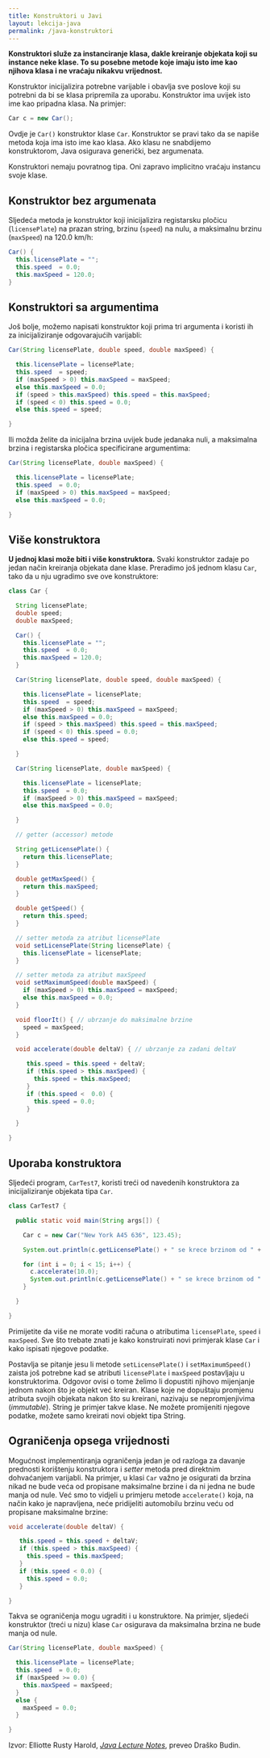 ```yaml
---
title: Konstruktori u Javi
layout: lekcija-java
permalink: /java-konstruktori
---
```


**Konstruktori služe za instanciranje klasa, dakle kreiranje objekata koji su instance neke klase. To su posebne metode koje imaju isto ime kao njihova klasa i ne vraćaju nikakvu vrijednost.**

Konstruktor inicijalizira potrebne varijable i obavlja sve poslove koji su potrebni da bi se klasa pripremila za uporabu. Konstruktor ima uvijek isto ime kao pripadna klasa. Na primjer:

```java
Car c = new Car();
```

Ovdje je `Car()` konstruktor klase `Car`. Konstruktor se pravi tako da se napiše metoda koja ima isto ime kao klasa. Ako klasu ne snabdijemo konstruktorom, Java osigurava generički, bez argumenata.

Konstruktori nemaju povratnog tipa. Oni zapravo implicitno vraćaju instancu svoje klase.

## Konstruktor bez argumenata

Sljedeća metoda je konstruktor koji inicijalizira registarsku pločicu (`licensePlate`) na prazan string, brzinu (`speed`) na nulu, a maksimalnu brzinu (`maxSpeed`) na 120.0 km/h:

```java
Car() {
  this.licensePlate = "";
  this.speed  = 0.0;
  this.maxSpeed = 120.0;
}
```

## Konstruktori sa argumentima

Još bolje, možemo napisati konstruktor koji prima tri argumenta i koristi ih za inicijaliziranje odgovarajućih varijabli:

```java
Car(String licensePlate, double speed, double maxSpeed) {

  this.licensePlate = licensePlate;
  this.speed  = speed;
  if (maxSpeed > 0) this.maxSpeed = maxSpeed;
  else this.maxSpeed = 0.0;
  if (speed > this.maxSpeed) this.speed = this.maxSpeed;
  if (speed < 0) this.speed = 0.0;
  else this.speed = speed;

}
```

Ili možda želite da inicijalna brzina uvijek bude jedanaka nuli, a maksimalna brzina i registarska pločica specificirane argumentima:

```java
Car(String licensePlate, double maxSpeed) {

  this.licensePlate = licensePlate;
  this.speed  = 0.0;
  if (maxSpeed > 0) this.maxSpeed = maxSpeed;
  else this.maxSpeed = 0.0;

}
```

## Više konstruktora

**U jednoj klasi može biti i više konstruktora.** Svaki konstruktor zadaje po jedan način kreiranja objekata dane klase. Preradimo još jednom klasu `Car`, tako da u nju ugradimo sve ove konstruktore:

```java
class Car {

  String licensePlate;
  double speed;
  double maxSpeed;

  Car() {
    this.licensePlate = "";
    this.speed  = 0.0;
    this.maxSpeed = 120.0;
  }

  Car(String licensePlate, double speed, double maxSpeed) {

    this.licensePlate = licensePlate;
    this.speed  = speed;
    if (maxSpeed > 0) this.maxSpeed = maxSpeed;
    else this.maxSpeed = 0.0;
    if (speed > this.maxSpeed) this.speed = this.maxSpeed;
    if (speed < 0) this.speed = 0.0;
    else this.speed = speed;

  }

  Car(String licensePlate, double maxSpeed) {

    this.licensePlate = licensePlate;
    this.speed  = 0.0;
    if (maxSpeed > 0) this.maxSpeed = maxSpeed;
    else this.maxSpeed = 0.0;

  }

  // getter (accessor) metode

  String getLicensePlate() {
    return this.licensePlate;
  }

  double getMaxSpeed() {
    return this.maxSpeed;
  }

  double getSpeed() {
    return this.speed;
  }

  // setter metoda za atribut licensePlate
  void setLicensePlate(String licensePlate) {
    this.licensePlate = licensePlate;
  }

  // setter metoda za atribut maxSpeed
  void setMaximumSpeed(double maxSpeed) {
    if (maxSpeed > 0) this.maxSpeed = maxSpeed;
    else this.maxSpeed = 0.0;
  }

  void floorIt() { // ubrzanje do maksimalne brzine
    speed = maxSpeed;  
  }

  void accelerate(double deltaV) { // ubrzanje za zadani deltaV

     this.speed = this.speed + deltaV;
     if (this.speed > this.maxSpeed) {
       this.speed = this.maxSpeed;
     }
     if (this.speed <  0.0) {
       this.speed = 0.0;
     }     

  }

}
```

## Uporaba konstruktora

Sljedeći program, `CarTest7`, koristi treći od navedenih konstruktora za inicijaliziranje objekata tipa `Car`.

```java
class CarTest7 {

  public static void main(String args[]) {

    Car c = new Car("New York A45 636", 123.45);

    System.out.println(c.getLicensePlate() + " se krece brzinom od " + c.getSpeed() + " kilometara na sat.");

    for (int i = 0; i < 15; i++) {
      c.accelerate(10.0);
      System.out.println(c.getLicensePlate() + " se krece brzinom od " + c.getSpeed() + " kilometara na sat.");
    }

  }

}
```

Primijetite da više ne morate voditi računa o atributima `licensePlate`, `speed` i `maxSpeed`. Sve što trebate znati je kako konstruirati novi primjerak klase `Car` i kako ispisati njegove podatke.

Postavlja se pitanje jesu li metode `setLicensePlate()` i `setMaximumSpeed()` zaista još potrebne kad se atributi `licensePlate` i `maxSpeed` postavljaju u konstruktorima. Odgovor ovisi o tome želimo li dopustiti njihovo mijenjanje jednom nakon što je objekt već kreiran. Klase koje ne dopuštaju promjenu atributa svojih objekata nakon što su kreirani, nazivaju se nepromjenjivima (*immutable*). String je primjer takve klase. Ne možete promijeniti njegove podatke, možete samo kreirati novi objekt tipa String.

## Ograničenja opsega vrijednosti

Mogućnost implementiranja ograničenja jedan je od razloga za davanje prednosti korištenju konstruktora i *setter* metoda pred direktnim dohvaćanjem varijabli. Na primjer, u klasi `Car` važno je osigurati da brzina nikad ne bude veća od propisane maksimalne brzine i da ni jedna ne bude manja od nule. Već smo to vidjeli u primjeru metode `accelerate()` koja, na način kako je napravljena, neće pridijeliti automobilu brzinu veću od propisane maksimalne brzine:

```java
void accelerate(double deltaV) {

   this.speed = this.speed + deltaV;
   if (this.speed > this.maxSpeed) {
     this.speed = this.maxSpeed;
   }
   if (this.speed < 0.0) {
     this.speed = 0.0;
   }

}
```

Takva se ograničenja mogu ugraditi i u konstruktore. Na primjer, sljedeći konstruktor (treći u nizu) klase `Car` osigurava da maksimalna brzina ne bude manja od nule.

```java
Car(String licensePlate, double maxSpeed) {

  this.licensePlate = licensePlate;
  this.speed  = 0.0;
  if (maxSpeed >= 0.0) {
    this.maxSpeed = maxSpeed;
  }
  else {
    maxSpeed = 0.0;
  }

}
```


Izvor: Elliotte Rusty Harold, *[Java Lecture Notes](//www.cafeaulait.org/course/index.html)*, preveo Draško Budin.
